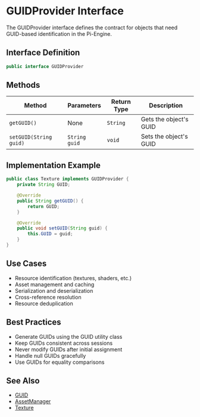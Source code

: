 # GUIDProvider Interface

The GUIDProvider interface defines the contract for objects that need GUID-based identification in the Pi-Engine.

## Interface Definition

```java
public interface GUIDProvider
```

## Methods

| Method | Parameters | Return Type | Description |
|--------|------------|-------------|-------------|
| `getGUID()` | None | `String` | Gets the object's GUID |
| `setGUID(String guid)` | `String guid` | `void` | Sets the object's GUID |

## Implementation Example

```java
public class Texture implements GUIDProvider {
    private String GUID;

    @Override
    public String getGUID() {
        return GUID;
    }

    @Override
    public void setGUID(String guid) {
        this.GUID = guid;
    }
}
```

## Use Cases

- Resource identification (textures, shaders, etc.)
- Asset management and caching
- Serialization and deserialization
- Cross-reference resolution
- Resource deduplication

## Best Practices

- Generate GUIDs using the GUID utility class
- Keep GUIDs consistent across sessions
- Never modify GUIDs after initial assignment
- Handle null GUIDs gracefully
- Use GUIDs for equality comparisons

## See Also

- [GUID](GUID.md)
- [AssetManager](../Manager/AssetManager.md)
- [Texture](../Render/Texture.md)
